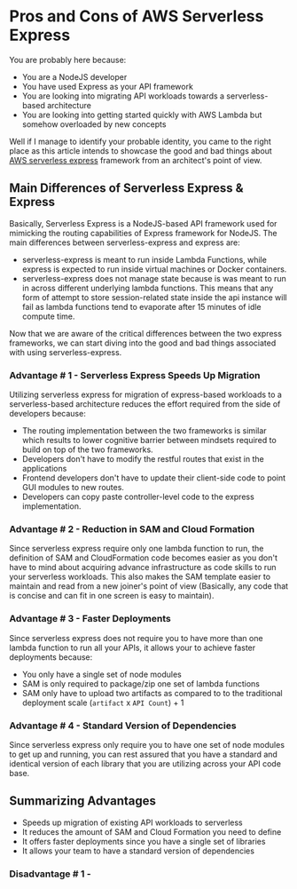 # Pros and Cons of AWS Serverless Express

You are probably here because:

- You are a NodeJS developer
- You have used Express as your API framework
- You are looking into migrating API workloads towards a serverless-based architecture
- You are looking into getting started quickly with AWS Lambda but somehow overloaded by new concepts

Well if I manage to identify your probable identity, you came to the right place as this article intends to showcase the good and bad things about [AWS serverless express](https://github.com/awslabs/aws-serverless-express) framework from an architect's point of view.

## Main Differences of Serverless Express & Express

Basically, Serverless Express is a NodeJS-based API framework used for mimicking the routing capabilities of Express framework for NodeJS. The main differences between serverless-express and express are:

- serverless-express is meant to run inside Lambda Functions, while express is expected to run inside virtual machines or Docker containers.
- serverless-express does not manage state because is was meant to run in across different underlying lambda functions. This means that any form of attempt to store session-related state inside the api instance will fail as lambda functions tend to evaporate after 15 minutes of idle compute time.

Now that we are aware of the critical differences between the two express frameworks, we can start diving into the good and bad things associated with using serverless-express.

### Advantage # 1 - Serverless Express Speeds Up Migration

Utilizing serverless express for migration of express-based workloads to a serverless-based architecture reduces the effort required from the side of developers because:

- The routing implementation between the two frameworks is similar which results to lower cognitive barrier between mindsets required to build on top of the two frameworks.
- Developers don't have to modify the restful routes that exist in the applications
- Frontend developers don't have to update their client-side code to point GUI modules to new routes.
- Developers can copy paste controller-level code to the express implementation.

### Advantage # 2 - Reduction in SAM and Cloud Formation

Since serverless express require only one lambda function to run, the definition of SAM and CloudFormation code becomes easier as you don't have to mind about acquiring advance infrastructure as code skills to run your serverless workloads. This also makes the SAM template easier to maintain and read from a new joiner's point of view (Basically, any code that is concise and can fit in one screen is easy to maintain).

### Advantage # 3 - Faster Deployments

Since serverless express does not require you to have more than one lambda function to run all your APIs, it allows your to achieve faster deployments because:

- You only have a single set of node modules
- SAM is only required to package/zip one set of lambda functions
- SAM only have to upload two artifacts as compared to to the traditional deployment scale (`artifact` x `API Count`) + 1

### Advantage # 4 - Standard Version of Dependencies

Since serverless express only require you to have one set of node modules to get up and running, you can rest assured that you have a standard and identical version of each library that you are utilizing across your API code base.

## Summarizing Advantages

- Speeds up migration of existing API workloads to serverless
- It reduces the amount of SAM and Cloud Formation you need to define
- It offers faster deployments since you have a single set of libraries
- It allows your team to have a standard version of dependencies

### Disadvantage # 1 -
